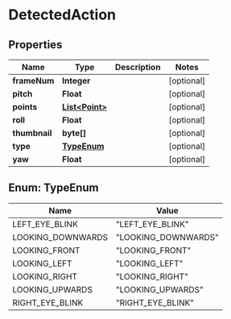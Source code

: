 
# DetectedAction

## Properties
Name | Type | Description | Notes
------------ | ------------- | ------------- | -------------
**frameNum** | **Integer** |  |  [optional]
**pitch** | **Float** |  |  [optional]
**points** | [**List&lt;Point&gt;**](Point.md) |  |  [optional]
**roll** | **Float** |  |  [optional]
**thumbnail** | **byte[]** |  |  [optional]
**type** | [**TypeEnum**](#TypeEnum) |  |  [optional]
**yaw** | **Float** |  |  [optional]


<a name="TypeEnum"></a>
## Enum: TypeEnum
Name | Value
---- | -----
LEFT_EYE_BLINK | &quot;LEFT_EYE_BLINK&quot;
LOOKING_DOWNWARDS | &quot;LOOKING_DOWNWARDS&quot;
LOOKING_FRONT | &quot;LOOKING_FRONT&quot;
LOOKING_LEFT | &quot;LOOKING_LEFT&quot;
LOOKING_RIGHT | &quot;LOOKING_RIGHT&quot;
LOOKING_UPWARDS | &quot;LOOKING_UPWARDS&quot;
RIGHT_EYE_BLINK | &quot;RIGHT_EYE_BLINK&quot;




